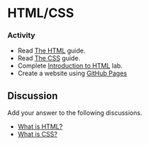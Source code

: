 # HTML/CSS

### Activity

* Read [The HTML][html] guide.
* Read [The CSS][css] guide.
* Complete [Introduction to HTML](https://lab.github.com/githubtraining/introduction-to-html) lab.
* Create a website using [GitHub Pages][gh_pages]

## Discussion

Add your answer to the following discussions.

* [What is HTML?](https://github.com/CodeChica/plus-plus/discussions/30)
* [What is CSS?](https://github.com/CodeChica/plus-plus/discussions/31)

[css]: /plus-plus/guides/css.html
[gh_pages]: https://lab.github.com/githubtraining/github-pages
[html]: /plus-plus/guides/html.html
